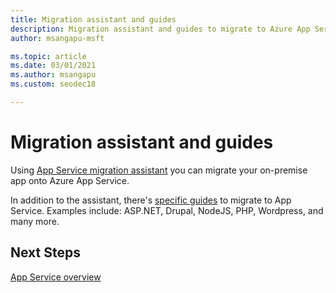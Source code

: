 ```yaml
---
title: Migration assistant and guides
description: Migration assistant and guides to migrate to Azure App Service.
author: msangapu-msft

ms.topic: article
ms.date: 03/01/2021
ms.author: msangapu
ms.custom: seodec18

---
```

# Migration assistant and guides

Using [App Service migration assistant](https://azure.microsoft.com/services/app-service/migration-assistant/) you can migrate your on-premise app onto Azure App Service.

In addition to the assistant, there's [specific guides](https://github.com/Azure/App-Service-Migration-Assistant/tree/master/MigrationDocs) to migrate to App Service. Examples include: ASP.NET, Drupal, NodeJS, PHP, Wordpress, and many more.

## Next Steps
[App Service overview](overview)